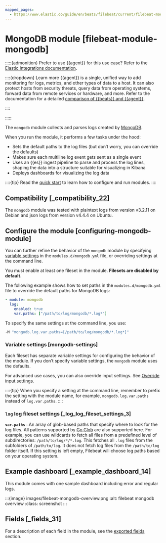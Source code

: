 ```yaml
---
mapped_pages:
  - https://www.elastic.co/guide/en/beats/filebeat/current/filebeat-module-mongodb.html
---
```


# MongoDB module [filebeat-module-mongodb]

:::::{admonition} Prefer to use {{agent}} for this use case?
Refer to the [Elastic Integrations documentation](integration-docs://docs/reference/mongodb.md).

::::{dropdown} Learn more
{{agent}} is a single, unified way to add monitoring for logs, metrics, and other types of data to a host. It can also protect hosts from security threats, query data from operating systems, forward data from remote services or hardware, and more. Refer to the documentation for a detailed [comparison of {{beats}} and {{agent}}](docs-content://reference/ingestion-tools/fleet/index.md).

::::


:::::


The `mongodb` module collects and parses logs created by [MongoDB](https://www.mongodb.com/).

When you run the module, it performs a few tasks under the hood:

* Sets the default paths to the log files (but don’t worry, you can override the defaults)
* Makes sure each multiline log event gets sent as a single event
* Uses an {{es}} ingest pipeline to parse and process the log lines, shaping the data into a structure suitable for visualizing in Kibana
* Deploys dashboards for visualizing the log data

::::{tip}
Read the [quick start](/reference/filebeat/filebeat-installation-configuration.md) to learn how to configure and run modules.
::::



## Compatibility [_compatibility_22]

The `mongodb` module was tested with plaintext logs from version v3.2.11 on Debian and json logs from version v4.4.4 on Ubuntu.


## Configure the module [configuring-mongodb-module]

You can further refine the behavior of the `mongodb` module by specifying [variable settings](#mongodb-settings) in the `modules.d/mongodb.yml` file, or overriding settings at the command line.

You must enable at least one fileset in the module. **Filesets are disabled by default.**

The following example shows how to set paths in the `modules.d/mongodb.yml` file to override the default paths for MongoDB logs:

```yaml
- module: mongodb
  log:
    enabled: true
    var.paths: ["/path/to/log/mongodb/*.log*"]
```

To specify the same settings at the command line, you use:

```sh
-M "mongodb.log.var.paths=[/path/to/log/mongodb/*.log*]"
```


### Variable settings [mongodb-settings]

Each fileset has separate variable settings for configuring the behavior of the module. If you don’t specify variable settings, the `mongodb` module uses the defaults.

For advanced use cases, you can also override input settings. See [Override input settings](/reference/filebeat/advanced-settings.md).

::::{tip}
When you specify a setting at the command line, remember to prefix the setting with the module name, for example, `mongodb.log.var.paths` instead of `log.var.paths`.
::::



### `log` log fileset settings [_log_log_fileset_settings_3]

**`var.paths`**
:   An array of glob-based paths that specify where to look for the log files. All patterns supported by [Go Glob](https://golang.org/pkg/path/filepath/#Glob) are also supported here. For example, you can use wildcards to fetch all files from a predefined level of subdirectories: `/path/to/log/*/*.log`. This fetches all `.log` files from the subfolders of `/path/to/log`. It does not fetch log files from the `/path/to/log` folder itself. If this setting is left empty, Filebeat will choose log paths based on your operating system.


## Example dashboard [_example_dashboard_14]

This module comes with one sample dashboard including error and regular logs.

:::{image} images/filebeat-mongodb-overview.png
:alt: filebeat mongodb overview
:class: screenshot
:::


## Fields [_fields_31]

For a description of each field in the module, see the [exported fields](/reference/filebeat/exported-fields-mongodb.md) section.
